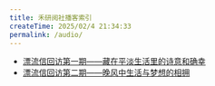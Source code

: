 ```yaml
---
title: 禾研阅社播客索引
createTime: 2025/02/4 21:34:33
permalink: /audio/
---
```


- [漂流信回访第一期——藏在平淡生活里的诗意和确幸](漂流信回访第一期——藏在平淡生活里的诗意和确幸.md)
- [漂流信回访第二期——晚风中生活与梦想的相拥](漂流信回访第二期——晚风中生活与梦想的相拥.md)